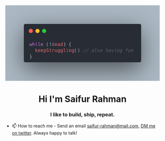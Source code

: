 <div align="center">
<img width="500" alt="code-snippets" src="https://raw.githubusercontent.com/devSaifur/devSaifur/ce2b00b24db5803dc7369ae31719f8a5f83493b3/assets/images/code.png">
</div>

<h1 align="center">Hi I'm Saifur Rahman</h1>
<h3 align="center">I like to build, ship, repeat.</h3>

- 📫 How to reach me - Send an email [saifur-rahman@mail.com](saifur-rahman@mail.com), [DM me on twitter](https://x.com/devSaifur). Always happy to talk!
